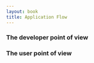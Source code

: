 ```yaml
---
layout: book
title: Application Flow
---
```


### The developer point of view

### The user point of view